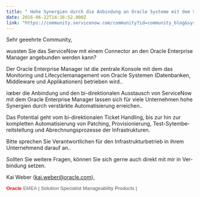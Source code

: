 ```yaml
---
title: " Hohe Synergien durch die Anbindung an Oracle Systeme mit dem ServiceNow Connector "
date: 2016-06-22T14:16:52.000Z
link: "https://community.servicenow.com/community?id=community_blog&sys_id=728de669dbd0dbc01dcaf3231f961961"
---
```

<p>Sehr geeehrte Community, </p><p></p><p><span lang="de">wussten Sie das </span><span lang="de">ServiceNow mit </span><span lang="de">einem Connector an den Oracle Enterprise Manager angebunden werden kann?</span></p><p></p><p>Der Oracle Enterprise Manager ist die zentrale Konsole mit dem das Monitoring und Lifecyclemanagement von Oracle Systemen (Datenbanken, Middleware und Applikationen) betrieben wird..</p><p></p><p><span lang="de">íœber die Anbindung </span><span lang="de">und den bi-direktionalen Ausstausch von</span><span lang="de"> ServiceNow mit dem Oracle Enterprise Manager lassen sich für viele Unternehmen hohe Synergien durch verstärkte Automatisierung erreichen.. </span></p><p><span lang="de">Das Potential geht vom bi-direktionalen Ticket Handling, bis zur hin zur kompletten Automatisierung von Patching, Provisionierung, Test-Sytembereitstellung und Abrechnungsprozesse der Infrastrukturen.<br/></span></p><p><span lang="de"></span></p><p><span lang="de">Bitte sprechen Sie Verantwortlichen für den Infrastrukturbetrieb in ihrem Unternehmend darauf an..</span></p><p><span lang="de"> </span></p><p><span lang="de">Sollten Sie weitere Fragen, können Sie sich gerne auch direkt mit mir in Verbindung setzen.</span></p><p><span lang="de"></span></p><p><span lang="de"><span>Kai Weber (</span><a title="k-email-small" class="jive-link-email-small" href="mailto:kai.weber@oracle.com">kai.weber@oracle.com</a><span>), </span><br/></span></p><p> <strong style="color: red; font-size: 10.0pt; font-family: 'Verdana',sans-serif;">Oracle </strong><span style="font-size: 10.0pt; font-family: 'Verdana',sans-serif; color: #666666;">EMEA <span style="color: #595959; font-size: 10.0pt; font-family: 'Verdana',sans-serif;">| </span><span style="font-size: 10.0pt; font-family: 'Verdana',sans-serif; color: #595959;">Solution Specialist Manageability Products | </span><br/></span></p>